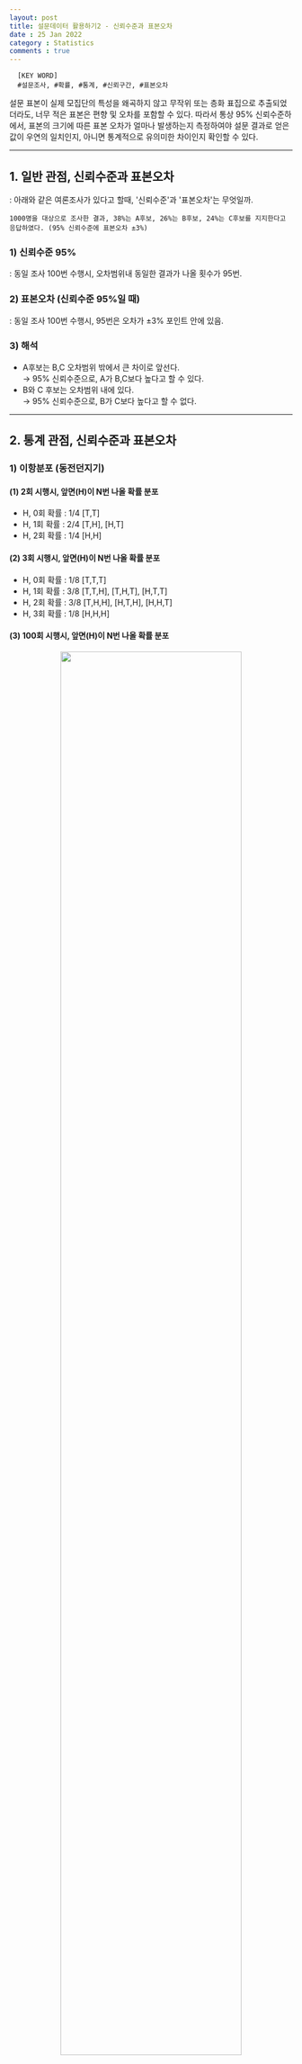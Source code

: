 ```yaml
---
layout: post
title: 설문데이터 활용하기2 - 신뢰수준과 표본오차
date : 25 Jan 2022
category : Statistics
comments : true
---
```


```
  [KEY WORD]
  #설문조사, #확률, #통계, #신뢰구간, #표본오차
```

 설문 표본이 실제 모집단의 특성을 왜곡하지 않고 무작위 또는 층화 표집으로 추출되었더라도, 너무 적은 표본은 편향 및 오차를 포함할 수 있다.
 따라서 통상 95% 신뢰수준하에서, 표본의 크기에 따른 표본 오차가 얼마나 발생하는지 측정하여야 설문 결과로 얻은 값이 우연의 일치인지, 아니면 통계적으로 유의미한 차이인지 확인할 수 있다.

------------------
## 1. 일반 관점, 신뢰수준과 표본오차
: 아래와 같은 여론조사가 있다고 할때, '신뢰수준'과 '표본오차'는 무엇일까.
```
1000명을 대상으로 조사한 결과, 38%는 A후보, 26%는 B후보, 24%는 C후보를 지지한다고 응답하였다. (95% 신뢰수준에 표본오차 ±3%)
```

### 1) 신뢰수준 95%
 : 동일 조사 100번 수행시, 오차범위내 동일한 결과가 나올 횟수가 95번.

### 2) 표본오차 (신뢰수준 95%일 때)
 : 동일 조사 100번 수행시, 95번은 오차가 ±3% 포인트 안에 있음.

### 3) 해석
 - A후보는 B,C 오차범위 밖에서 큰 차이로 앞선다.  
    → 95% 신뢰수준으로, A가 B,C보다 높다고 할 수 있다.
 - B와 C 후보는 오차범위 내에 있다.  
    → 95% 신뢰수준으로, B가 C보다 높다고 할 수 없다.


------------------

## 2. 통계 관점, 신뢰수준과 표본오차
### 1) 이항분포 (동전던지기)
#### (1) 2회 시행시, 앞면(H)이 N번 나올 확률 분포
  - H, 0회 확률 : 1/4 [T,T]
  - H, 1회 확률 : 2/4 [T,H], [H,T]
  - H, 2회 확률 : 1/4 [H,H]

#### (2) 3회 시행시, 앞면(H)이 N번 나올 확률 분포
  - H, 0회 확률 : 1/8 [T,T,T]
  - H, 1회 확률 : 3/8 [T,T,H], [T,H,T], [H,T,T]
  - H, 2회 확률 : 3/8 [T,H,H], [H,T,H], [H,H,T]
  - H, 3회 확률 : 1/8 [H,H,H]

#### (3) 100회 시행시, 앞면(H)이 N번 나올 확률 분포
<center>
<img src = '/assets/statistics/220126_confidence_error/confidence_error_1.png' width = '80%'>  
</center>

  - 100번 던질 때, 앞면이 49~51회 나올 확률 : 23.6% (7.8% + 8% + 7.8%)
  - 100번 던질 때, 앞면이 40~60회 나올 확률 : 95.4%
 무려 95%의 확률이 가운데 20회의 경우에 발생한다...!?!? 정규분포의 형태를 띄어감!
 <center>

 "이항분포의 정규근사"
 시행 횟수가 많을수록 그리고 확률이 1/2에 가까울 수록,  
  이항분포는 정규분포에 가까워진다.
</center>

### 2) 정규분포
 : 앞서 동전던지기를 통해, 이항분포가 정규분포를 띄고 있음을 보았다. 따라서 정규분포의 특징을 정리하면 아래와 같다.
  - 평균이 가장 볼록하고, 평균에서 멀어질 수록 높이가 낮아지는 분포
  - 평균($\mu$) & 표준편차($\sigma$)에 따라 모양이 변함
 <center>
 <img src = '/assets/statistics/220126_confidence_error/confidence_error_2.png' width = '80%'>  
 </center>

### 3) "표준"정규분포
 : 위 정규분포는 평균과 표준편차에 따라서, 모두 모양이 제각각이다보니, 특정 확률(ex.95%)를 규정하려면 정규분포마다 서로 다른 표준편차값이 설정될 것이다.
 → 때문에 정규분포에서 평균을 빼고, 표준편차로 나눠 ($Z$ = $(X - \mu)\over\sigma$) 평균이 0이고, 표준편차가 1인 '표준'정규분포로 변환하여 규격화해보자.
  - 평균($\mu$) : 0
  - 표준편차($\sigma$) : 1

 <center>
 <img src = '/assets/statistics/220126_confidence_error/confidence_error_3.png' width = '60%'>  
 </center>



### 4) 신뢰구간(confidence_interval)
: 이렇게 '표준정규분포'를 얻었고, 우리는 대략 2표준편차, 정확히는 $\pm$1.96$\sigma$ 안에 전체 사례의 95%가 포함됨을 앞서 동전사례를 통해 알고 있습니다.
따라서 95% 신뢰구간이라하면 +1.96$\sigma$ ~ +1.96$\sigma$로 표현 하며, 오차범위 & 표본오차라고도 부릅니다.


### 5) 신뢰수준(confidence_level)
: 그렇다면 '신뢰수준'의 의미는 무엇일까.
  - 평균이 0, 표준편차가 1인 (표준)정규분포를 따르는 모집단이 있을 때,
  - 샘플(표본) 50개를 뽑고, 이 샘플의 평균과 표준편차를 계산하면,
  - 각 샘플의 신뢰구간 100개 가운데, 95개(95%)는 샘플의 신뢰구간안에 모집단의 평균(0)이 위치할 것이라는 것.(물론 정확히 95%는 아니겠지만 95%에 수렴)
  - 즉, 신뢰수준 95%는 100번 조사했을 때, 95번은 모집단의 값을 예측할 수 있지만, 5번 정도는 틀릴 수 있다는 뜻이 됩니다.


### 6) 샘플(표본)로 모집단 유추하기
: 앞서 신뢰수준을 이야기할 때, 우리는 모집단의 평균(모평균)이 0이라고 가정했기에, 표본 95개의 신뢰구간안에 모평균이 위치함을 알 수 있었습니다. 그러나 현실 및 여론조사에서 모집단의 평균을 알 수 없습니다. 이럴 때는 어떻게 신뢰수준 95%를 확인 할 수 있을까요.
샘플을 활용하여, 모집단의 평균을 추정할 수 있는지 확인해 봅시다.

#### (a) 모집단
  - 모집단 : [1,2,3]
  - 모평균($\mu$) : 2
  - 모분산($\sigma^2$) : $2\over3$ = ( $(1-2)^2 + (2-2)^2 + (3-2)^2)\over3$ )
  - 모표준편차($\sigma$) : $\sqrt{2\over3}$

#### (b) 표본
: 2개의 샘플을 추출(반복추출 허용)할 때 모든 경우의 수는 아래 테이블과 같음.

|표집|표본 평균|오차(표본평균 - 모평균)|오차 제곱|
|:-:|:-:|:-:|:-:|
|[1,1]| 1 | 1  | 1  |
|[1,2]| 1.5 | 0.5  | 0.25 |
|[1,3]| 2 | 0  | 0 |
|[2,1]| 1.5 | 0.5  | 0.25 |
|[2,2]| 2 | 0 | 0 |
|[2,3]| 2.5 | -0.5  | 0.25 |
|[3,1]| 2 | 0 | 0 |
|[3,2]|2.5 | -0.5  | 0.25 |
|[3,3]| 3 | -1 | 1 |
|평균| 2 | 0 | $1\over3$ |

  - 표본 평균의 평균($\bar{X}$) : 2
  - 표본 분산($S^2$) : $1\over3$
  - 표본 표준편차 -> 표준오차($S$) : $\sqrt{1\over3}$

#### (c) 표본평균과 모집단의 관계
 : 우리는 표본평균으로부터 위와 같은 통계치들을 얻을 때, 아래와 같은 사실을 확인 할 수 있습니다.

  - <strong>표본평균의 평균은 모평균과 같다. → [$\bar{x} = \mu$] </strong>
  - <strong>표본평균의 오차 제곱의 평균 즉 분산은, 모분산을 표본의 크기로 나눈값과 같다. → [$S^2$ = $\sigma^2\over n$] </strong>
  - <strong>표본평균의 표준편차(= 표준오차) → [$S$ = $\sqrt{\sigma^2\over n}$] </strong>

<center><strong>"이는 즉, 표본의 평균과 분산을 알면, 모집단의 평균과 분산도 알 수 있다는 이야기!"</strong></center>

#### (d) 모분산을 모른다면?
  특정 관측치가 나타날 확률을 p라고 할 때,
  기댓값($E(X)$) = 관측값 x 발생확률 = "n X p"라고 표현 할 수 있습니다.

  그렇다면 다시 동전으로 돌아가
  앞면에 1, 뒷면을 0에 값으로 부여 할때, 각면의 발생 확률(p) = $1\over2$입니다.

  1) 따라서 기댓값은 아래와 같이 쓸 수 있고,
  <center>

  기댓값($E(X)$) = $1\over2$ = 0 $\times$ $1\over2$ + 1 $\times$ $1\over2$
  </center>

  2) 분산은 편차의 제곱에 평균이기에, 편차의 제곱값에 각 편차의 발생확률을 곱해준것과 같습니다.
  <center>

   분산($\sigma^2$) = $\left( 0 - \frac{1}{2} \right)^2 \times \frac{1}{2}$ + $\left( 1 - \frac{1}{2} \right)^2 \times \left(1 - \frac{1}{2}\right)$
  </center>

  3) 위 식을 일반화 시키면 아래와 같습니다.
  <center>

  $\begin{matrix}
   \sigma^2 &=& (1-p)^2 \times p  + (0-p)^2 \times (1-p) \\
            &=& p(1-p)   
   \end{matrix}$
  </center>

  4) 앞서 표본의 표준편차(표준오차)($S$)은 아래 공식과 같았습니다.
  <center>

  $S$ = $\sqrt{\sigma^2\over n}$
  </center>

  5) 위 표준오차의 분산($\sigma^2$)자리에, 위에서 찾은 `발생확률 p로 계산한 분산`을 대입하면 아래와 같습니다.
  <center>

  $S$ = $\sqrt{p(1-p)\over n}$
  </center>

  6) 자 이제, 모집단의 분산을 모르더라도 표준오차를 계산할 수 있게되었습니다.  
  1표준오차가 위 공식과 같을 때, 우리는 앞서 95% 신뢰수준하에서 표준오차의 범위(오차범위[$\epsilon$])를 알고 싶습니다.  
  양측으로 대략 2표준편차(정확히 1.96표준편차)에서 95%의 값을 포함하고 있기에, 계산한 표준오차에 1.96이라는 z-score를 곱해줍니다.
  <center>

  $\epsilon$ = $z \times \sqrt{p(1-p)\over n}$
  </center>



### Reference
[1] [오차범위(표본오차)란 무엇인가?](https://kuduz.tistory.com/1220)  
[2] [표준오차, 표본오차, 오차한계 개념 구분](https://m.blog.naver.com/PostView.naver?isHttpsRedirect=true&blogId=jieun0441&logNo=220908395420)  
[3] [Standard Normal Distribution, Standard Gaussian Distribution](http://www.ktword.co.kr/test/view/view.php?m_temp1=1995)  
